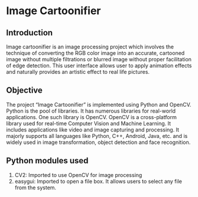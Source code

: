 # Image Cartoonifier

## Introduction 
Image cartoonifier is an image processing project which involves the technique of converting the RGB color image into an accurate, cartooned image without multiple filtrations or blurred image without proper facilitation of edge detection. This user interface allows user to apply animation effects and naturally provides an artistic effect to real life pictures.

## Objective
The project “Image Cartoonifier” is implemented using Python and OpenCV. Python is the pool of libraries. It has numerous libraries for real-world applications. One such library is OpenCV. OpenCV is a cross-platform library used for real-time Computer Vision and Machine Learning. It includes applications like video and image capturing and processing. It majorly supports all languages like Python, C++, Android, Java, etc. and is widely used in image transformation, object detection and face recognition.

## Python modules used
1. CV2: Imported to use OpenCV for image processing
2. easygui: Imported to open a file box. It allows users to select any file from the system.
